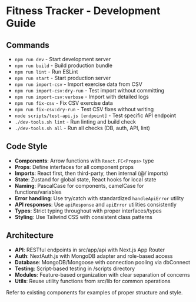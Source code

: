 # Fitness Tracker - Development Guide

## Commands
- `npm run dev` - Start development server
- `npm run build` - Build production bundle
- `npm run lint` - Run ESLint
- `npm run start` - Start production server
- `npm run import-csv` - Import exercise data from CSV
- `npm run import-csv:dry-run` - Test import without committing
- `npm run import-csv:verbose` - Import with detailed logs
- `npm run fix-csv` - Fix CSV exercise data
- `npm run fix-csv:dry-run` - Test CSV fixes without writing
- `node scripts/test-api.js [endpoint]` - Test specific API endpoint
- `./dev-tools.sh lint` - Run linting and build check
- `./dev-tools.sh all` - Run all checks (DB, auth, API, lint)

## Code Style
- **Components**: Arrow functions with `React.FC<Props>` type
- **Props**: Define interfaces for all component props
- **Imports**: React first, then third-party, then internal (@/ imports)
- **State**: Zustand for global state, React hooks for local state
- **Naming**: PascalCase for components, camelCase for functions/variables
- **Error handling**: Use try/catch with standardized `handleApiError` utility
- **API responses**: Use `apiResponse` and `apiError` utilities consistently
- **Types**: Strict typing throughout with proper interfaces/types
- **Styling**: Use Tailwind CSS with consistent class patterns

## Architecture
- **API**: RESTful endpoints in src/app/api with Next.js App Router
- **Auth**: NextAuth.js with MongoDB adapter and role-based access
- **Database**: MongoDB/Mongoose with connection pooling via dbConnect
- **Testing**: Script-based testing in /scripts directory
- **Modules**: Feature-based organization with clear separation of concerns
- **Utils**: Reuse utility functions from src/lib for common operations

Refer to existing components for examples of proper structure and style.